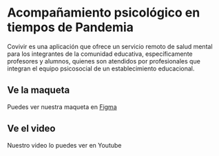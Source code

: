 # Acompañamiento psicológico en tiempos de Pandemia


Covivir es una aplicación que ofrece un servicio remoto de salud mental para los integrantes de la comunidad educativa, específicamente profesores y alumnos, quienes son atendidos por profesionales que integran el equipo psicosocial de un establecimiento educacional. 

## Ve la maqueta

Puedes ver nuestra maqueta en [Figma](https://www.figma.com/file/AOyJLJcUw1jIj7AyPnkDat/App-CoVivir?node-id=0%3A1)

## Ve el video

Nuestro video lo puedes ver en Youtube
